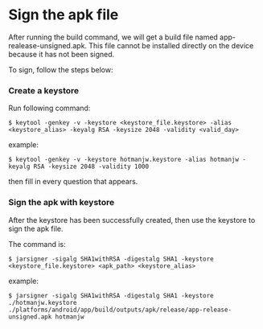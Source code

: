 # Sign the apk file
After running the build command, we will get a build file named app-realease-unsigned.apk.
This file cannot be installed directly on the device because it has not been signed.

To sign, follow the steps below:

### Create a keystore
Run following command:
```
$ keytool -genkey -v -keystore <keystore_file.keystore> -alias <keystore_alias> -keyalg RSA -keysize 2048 -validity <valid_day>
```


example:
```
$ keytool -genkey -v -keystore hotmanjw.keystore -alias hotmanjw -keyalg RSA -keysize 2048 -validity 1000
```
then fill in every question that appears.

### Sign the apk with keystore
After the keystore has been successfully created, then use the keystore to sign the apk file.

The command is:

```
$ jarsigner -sigalg SHA1withRSA -digestalg SHA1 -keystore <keystore_file.keystore> <apk_path> <keystore_alias>
```
example:
```
$ jarsigner -sigalg SHA1withRSA -digestalg SHA1 -keystore ./hotmanjw.keystore ./platforms/android/app/build/outputs/apk/release/app-release-unsigned.apk hotmanjw
